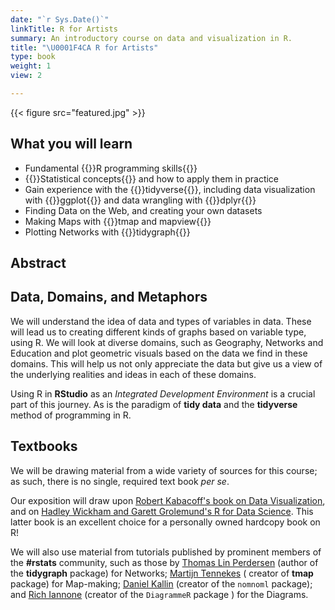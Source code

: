 ```yaml
---
date: "`r Sys.Date()`"
linkTitle: R for Artists
summary: An introductory course on data and visualization in R.
title: "\U0001F4CA R for Artists"
type: book
weight: 1
view: 2

---
```


{{< figure src="featured.jpg" >}}

## What you will learn

- Fundamental {{<hl>}}R programming skills{{</hl>}}
- {{<hl>}}Statistical concepts{{</hl>}} and how to apply them in practice
- Gain experience with the {{<hl>}}tidyverse{{</hl>}}, including data visualization with {{<hl>}}ggplot{{</hl>}} and data wrangling with {{<hl>}}dplyr{{</hl>}}
- Finding Data on the Web, and creating your own datasets
- Making Maps with {{<hl>}}tmap and mapview{{</hl>}}
- Plotting Networks with {{<hl>}}tidygraph{{</hl>}}


## Abstract

## Data, Domains, and Metaphors

We will understand the idea of data and types of variables in data. These will lead us to creating different kinds of graphs based on variable type, using R. We will look at diverse domains, such as Geography, Networks and Education and plot geometric visuals based on the data we find in these domains. This will help us not only appreciate the data but give us a view of the underlying realities and ideas in each of these domains. 

Using R in **RStudio** as an *Integrated Development Environment* is a crucial part of this journey. As is the paradigm of **tidy data** and the **tidyverse** method of programming in R. 


## Textbooks

We will be drawing material from a wide variety of sources for this course; as such, there is no single, required text book <em>per se</em>. 

Our exposition will draw upon [Robert Kabacoff's book on Data Visualization](https://rkabacoff.github.io/datavis/), and on [Hadley Wickham and Garett Grolemund's R for Data Science](https://r4ds.had.co.nz/). This latter book is an excellent choice for a personally owned hardcopy book on R! 

We will also use material from tutorials published by prominent members of the **#rstats** community, such as those by [Thomas Lin Perdersen](https://www.data-imaginist.com) (author of the **tidygraph** package) for Networks; [Martijn Tennekes](https://github.com/mtennekes/tmap) ( creator of **tmap** package) for Map-making; [Daniel Kallin](https://github.com/skanaar/nomnoml) (creator of the `nomnoml` package); and [Rich Iannone](https://github.com/rich-iannone/DiagrammeR) (creator of the `DiagrammeR` package ) for the Diagrams. 
